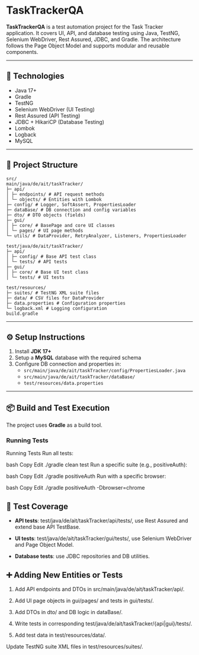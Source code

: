 # TaskTrackerQA

**TaskTrackerQA** is a test automation project for the Task Tracker application. It covers UI, API, and database testing using Java, TestNG, Selenium WebDriver, Rest Assured, JDBC, and Gradle. The architecture follows the Page Object Model and supports modular and reusable components.

---

## 🚀 Technologies

- Java 17+
- Gradle
- TestNG
- Selenium WebDriver (UI Testing)
- Rest Assured (API Testing)
- JDBC + HikariCP (Database Testing)
- Lombok
- Logback
- MySQL

---

## 📂 Project Structure
```
src/
main/java/de/ait/taskTracker/
├─ api/
│ ├─ endpoints/ # API request methods
│ └─ objects/ # Entities with Lombok
├─ config/ # Logger, SoftAssert, PropertiesLoader
├─ dataBase/ # DB connection and config variables
├─ dto/ # DTO objects (fields)
├─ gui/
│ ├─ core/ # BasePage and core UI classes
│ └─ pages/ # UI page methods
└─ utils/ # DataProvider, RetryAnalyzer, Listeners, PropertiesLoader

test/java/de/ait/taskTracker/
├─ api/
│ ├─ config/ # Base API test class
│ └─ tests/ # API tests
├─ gui/
│ ├─ core/ # Base UI test class
│ └─ tests/ # UI tests

test/resources/
├─ suites/ # TestNG XML suite files
├─ data/ # CSV files for DataProvider
├─ data.properties # Configuration properties
└─ logback.xml # Logging configuration
build.gradle
```
---

## ⚙️ Setup Instructions

1. Install **JDK 17+**
2. Setup a **MySQL** database with the required schema
3. Configure DB connection and properties in:
   - `src/main/java/de/ait/taskTracker/config/PropertiesLoader.java`
   - `src/main/java/de/ait/taskTracker/dataBase/`
   - `test/resources/data.properties`
---

## 📦 Build and Test Execution

The project uses **Gradle** as a build tool.

### Running Tests

Running Tests
Run all tests:

bash
Copy
Edit
./gradle clean test
Run a specific suite (e.g., positiveAuth):

bash
Copy
Edit
./gradle positiveAuth
Run with a specific browser:

bash
Copy
Edit
./gradle positiveAuth -Dbrowser=chrome

## 🧪 Test Coverage
- **API tests**: test/java/de/ait/taskTracker/api/tests/, use Rest Assured and extend base API TestBase.

- **UI tests**: test/java/de/ait/taskTracker/gui/tests/, use Selenium WebDriver and Page Object Model.

- **Database tests**: use JDBC repositories and DB utilities.

## ➕ Adding New Entities or Tests
1. Add API endpoints and DTOs in src/main/java/de/ait/taskTracker/api/.

2. Add UI page objects in gui/pages/ and tests in gui/tests/.

3. Add DTOs in dto/ and DB logic in dataBase/.

4. Write tests in corresponding test/java/de/ait/taskTracker/{api|gui}/tests/.

5. Add test data in test/resources/data/.

Update TestNG suite XML files in test/resources/suites/.


